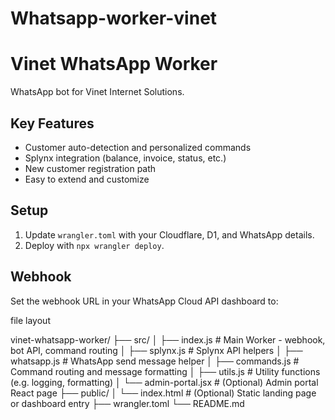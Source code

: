 # Whatsapp-worker-vinet


# Vinet WhatsApp Worker

WhatsApp bot for Vinet Internet Solutions.

## Key Features
- Customer auto-detection and personalized commands
- Splynx integration (balance, invoice, status, etc.)
- New customer registration path
- Easy to extend and customize

## Setup
1. Update `wrangler.toml` with your Cloudflare, D1, and WhatsApp details.
2. Deploy with `npx wrangler deploy`.

## Webhook
Set the webhook URL in your WhatsApp Cloud API dashboard to:



file layout

vinet-whatsapp-worker/
├── src/
│   ├── index.js           # Main Worker - webhook, bot API, command routing
│   ├── splynx.js          # Splynx API helpers
│   ├── whatsapp.js        # WhatsApp send message helper
│   ├── commands.js        # Command routing and message formatting
│   ├── utils.js           # Utility functions (e.g. logging, formatting)
│   └── admin-portal.jsx   # (Optional) Admin portal React page
├── public/
│   └── index.html         # (Optional) Static landing page or dashboard entry
├── wrangler.toml
└── README.md

